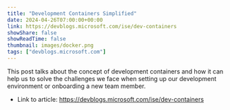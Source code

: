 ```yaml
---
title: "Development Containers Simplified"
date: 2024-04-26T07:00:00+00:00
link: https://devblogs.microsoft.com/ise/dev-containers
showShare: false
showReadTime: false
thumbnail: images/docker.png
tags: ["devblogs.microsoft.com"]
---
```

This post talks about the concept of development containers and how it can help us to solve the challenges we face when setting up our development environment or onboarding a new team member.

- Link to article: https://devblogs.microsoft.com/ise/dev-containers
